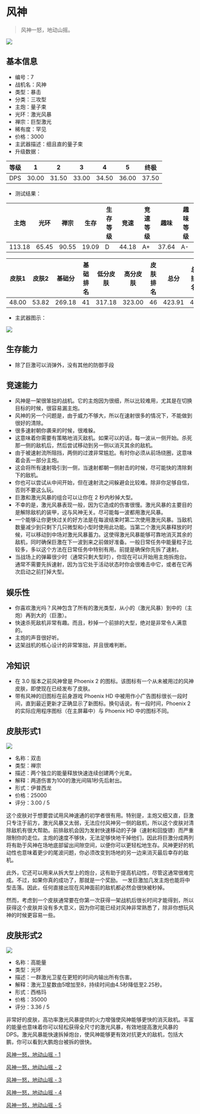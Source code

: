 # 风神

> 风神一怒，地动山摇。

<img src="/ships/ship_7.png" style={{zoom:1}}/>

## 基本信息

- 编号：7
- 战机名：风神
- 类型：暴击
- 分类：三攻型
- 主炮：量子束
- 光环：激光风暴
- 禅宗：巨型激光
- 稀有度：罕见
- 价格：3000
- 主武器描述：细且直的量子束
- 升级数据：

| 等级 | 1 | 2 | 3 | 4 | 5 | 终极 |
|--|--|--|--|--|--|--|
| DPS | 30.00 | 31.50 | 33.00 | 34.50 | 36.00 | 37.50 |

- 测试结果：

| 主炮 | 光环 | 禅宗 | 生存 | 生存等级 | 竞速 | 竞速等级 | 趣味 | 趣味等级 |
|--|--|--|--|--|--|--|--|--|
| 113.18 | 65.45 | 90.55 | 19.09 | D | 44.18 | A+ | 37.64 | A- |

| 皮肤1 | 皮肤2 | 基础分 | 基础排名 | 低分皮肤 | 高分皮肤 | 皮肤排名 | 总分 | 总排名 |
|--|--|--|--|--|--|--|--|--|
| 48.00 | 53.82 | 269.18 | 41 | 317.18 | 323.00 | 46 | 423.91 | 46 |

- 主武器图示：

<img src="/illustration/main_7.gif" style={{zoom:1}}/>

## 生存能力

- 除了巨激可以消弹外，没有其他的防御手段

## 竞速能力

- 风神是一架很笨拙的战机。它的主炮因为很细，所以比较难用，尤其是在切换目标的时候，很容易漏主炮。
- 风神的另一个问题是，由于威力不够大，所以在速射很多的情况下，不能做到很好的清除。
- 很多速射朝你袭来的时候，很难躲。
- 这意味着你需要有策略地消灭敌机。如果可以的话，每一波从一侧开始。杀死那一侧的敌机后，然后尝试移动到另一侧以消灭其余的敌机。
- 由于被速射流所阻挡，两侧的过渡非常尴尬。有时你必须从前场绕圈，这意味着会丢一部分主炮。
- 这会将所有速射吸引到一侧，当速射都朝一侧射击的时候，尽可能快的清除剩下的敌机。
- 你也可以尝试从中间开始，但在速射流之间躲避会比较难。除非你足够自信，否则不要这么玩。
- 巨激和激光风暴的组合可以让你在 2 秒内秒掉大型。
- 不幸的是，激光风暴表现一般，因为它造成的伤害很慢。激光风暴的主要目的是解除敌机的装甲，这与风神无关。尽可能每一波都用激光风暴。
- 一个能够让你更快过关的好方法是在每波结束时第二次使用激光风暴。当敌机数量减少到只剩下几只微型和小型时使用此功能。当第二个激光风暴释放的时候，可以移动到中场对激光风暴蓄力。这使得激光风暴能够可靠地消灭其余的敌机，同时确保巨激在下一波到来之前做好准备。一般日常任务中能量粒子比较多，多以这个方法在日常任务中特别有用。前提是确保你先拆了速射。
- 当战场上的弹幕很少时（通常只剩大型时），你现在可以开始用主炮拆炮台。通常不需要先拆速射，因为当它处于活动状态时你会很难击中它，或者在它再次启动之前打掉大型。

## 娱乐性

- 你喜欢激光吗？风神包含了所有的激光类型，从小的（激光风暴）到中的（主炮）再到大的（巨激）。
- 快速杀死敌机非常有趣。而且，秒掉一个前排的大型，绝对是非常令人满意的。
- 主炮的声音很好听。
- 这架战机的核心设计的非常笨拙，并且很难判断。

## 冷知识

- 在 3.0 版本之前风神曾是 Phoenix 2 的图标。该图标有一个从未被用过的风神皮肤，即使现在已经发布了皮肤。
- 带有风神的旧图标在前身游戏 Phoenix HD 中被用作小广告图标很长一段时间，直到最近更新才正确显示了新图标。换句话说，有一段时间，Phoenix 2 的实际应用程序图标（在主屏幕中）与 Phoenix HD 中的图标不同。

## 皮肤形式1

<img src="/ships/ship_7_apex_1.png" style={{zoom:1}}/>

- 名称：双击
- 类型：禅宗
- 描述：两个独立的能量释放快速连续创建两个光束。
- 解释：两道伤害为100的激光间隔1秒先后射出。
- 形式：伊普西龙
- 价格：25000
- 评分：3.00 / 5

这个皮肤对于想要尝试用风神速通的初学者很有用。特别是，主炮又细又直，巨激只专注于前方，激光风暴又太弱，无法应付风神另一侧的敌机，所以这个皮肤对清除敌机有很大帮助。前排敌机会因为发射快速移动的子弹（速射和回旋镖）而严重限制你的走位。主炮的速度不够快，无法足够快地干掉他们，因此将巨激分成两列将有助于风神在场地底部留出间隙空间，以便你可以更轻松地生存。风神更好的机动性也意味着更少的尾波问题，你必须改变到场地的另一边来消灭最后幸存的敌机。

此外，它还可以用来从拆大型上的炮台，这有助于提高机动性，尽管这通常很难完成。不过，如果你真的成功了，那就是一个奖励。 一发巨激加几发主炮也能将中型击落。因此，任何直接出现在风神面前的敌机都必然会很快被秒掉。

然而，考虑到一个皮肤通常要在你第一次获得一架战机后很长时间才能得到，所以获得这个皮肤并没有多大意义，因为你可能已经对风神非常熟悉了，除非你想玩风神的时候更容易一些。

## 皮肤形式2

<img src="/ships/ship_7_apex_2.png" style={{zoom:1}}/>

- 名称：高能量
- 类型：光环
- 描述：一群激光卫星在更短的时间内输出所有伤害。
- 解释：激光卫星数由5增加至8，持续时间由4.5秒降低至2.25秒。
- 形式：西格玛
- 价格：35000
- 评分：3.36 / 5

非常好的皮肤，高功率激光风暴提供的火力增强使风神能够更快的消灭敌机。丰富的能量也意味着你可以轻松获得全尺寸的激光风暴，有效地提高激光风暴的 DPS。激光风暴能快速拆掉炮台，使风神能够更有效对抗更大的敌机，包括大鹏，你可以看到大鹏炮台被拆的很快。

[风神一怒，地动山摇 - 1](https://www.bilibili.com/video/BV1CL4y1w7xE/)

[风神一怒，地动山摇 - 2](https://www.bilibili.com/video/BV1VW4y1S7Uo/)

[风神一怒，地动山摇 - 3](https://www.bilibili.com/video/BV1Js4y147fZ/)

[风神一怒，地动山摇 - 4](https://www.bilibili.com/video/BV1bz4y1g7ey/)

[风神一怒，地动山摇 - 5](https://www.bilibili.com/video/BV1Qw4m1f7Gu/)